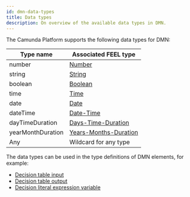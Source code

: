 ```yaml
---
id: dmn-data-types
title: Data types
description: On overview of the available data types in DMN.
---
```


The Camunda Platform supports the following data types for DMN:

| Type name         | Associated FEEL type                                                                                      |
| ----------------- | --------------------------------------------------------------------------------------------------------- |
| number            | [Number](/components/modeler/feel/language-guide/feel-data-types.md#number)                               |
| string            | [String](/components/modeler/feel/language-guide/feel-data-types.md#string)                               |
| boolean           | [Boolean](/components/modeler/feel/language-guide/feel-data-types.md#boolean)                             |
| time              | [Time](/components/modeler/feel/language-guide/feel-data-types.md#time)                                   |
| date              | [Date](/components/modeler/feel/language-guide/feel-data-types.md#date)                                   |
| dateTime          | [Date-Time](/components/modeler/feel/language-guide/feel-data-types.md#date-time)                         |
| dayTimeDuration   | [Days-Time-Duration](/components/modeler/feel/language-guide/feel-data-types.md#days-time-duration)       |
| yearMonthDuration | [Years-Months-Duration](/components/modeler/feel/language-guide/feel-data-types.md#years-months-duration) |
| Any               | Wildcard for any type                                                                                     |

The data types can be used in the type definitions of DMN elements, for example:

- [Decision table input](decision-table-input.md#input-type-definition)
- [Decision table output](decision-table-output.md#output-type-definition)
- [Decision literal expression variable](decision-literal-expression.md#variable-type-definition)
